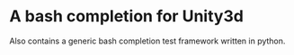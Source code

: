 A bash completion for Unity3d
=============================

Also contains a generic bash completion test framework written in python.
